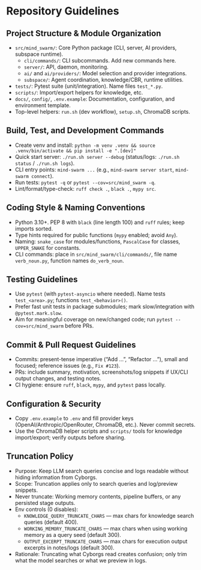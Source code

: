 # Repository Guidelines

## Project Structure & Module Organization
- `src/mind_swarm/`: Core Python package (CLI, server, AI providers, subspace runtime).
  - `cli/commands/`: CLI subcommands. Add new commands here.
  - `server/`: API, daemon, monitoring.
  - `ai/` and `ai/providers/`: Model selection and provider integrations.
  - `subspace/`: Agent coordination, knowledge/CBR, runtime utilities.
- `tests/`: Pytest suite (unit/integration). Name files `test_*.py`.
- `scripts/`: Import/export helpers for knowledge, etc.
- `docs/`, `config/`, `.env.example`: Documentation, configuration, and environment template.
- Top-level helpers: `run.sh` (dev workflow), `setup.sh`, ChromaDB scripts.

## Build, Test, and Development Commands
- Create venv and install: `python -m venv .venv && source .venv/bin/activate && pip install -e ".[dev]"`
- Quick start server: `./run.sh server --debug` (status/logs: `./run.sh status` / `./run.sh logs`).
- CLI entry points: `mind-swarm ...` (e.g., `mind-swarm server start`, `mind-swarm connect`).
- Run tests: `pytest -q` or `pytest --cov=src/mind_swarm -q`.
- Lint/format/type-check: `ruff check .`, `black .`, `mypy src`.

## Coding Style & Naming Conventions
- Python 3.10+. PEP 8 with `black` (line length 100) and `ruff` rules; keep imports sorted.
- Type hints required for public functions (`mypy` enabled; avoid `Any`).
- Naming: `snake_case` for modules/functions, `PascalCase` for classes, `UPPER_SNAKE` for constants.
- CLI commands: place in `src/mind_swarm/cli/commands/`, file name `verb_noun.py`, function names `do_verb_noun`.

## Testing Guidelines
- Use `pytest` (with `pytest-asyncio` where needed). Name tests `test_<area>.py`; functions `test_<behavior>()`.
- Prefer fast unit tests in package submodules; mark slow/integration with `@pytest.mark.slow`.
- Aim for meaningful coverage on new/changed code; run `pytest --cov=src/mind_swarm` before PRs.

## Commit & Pull Request Guidelines
- Commits: present-tense imperative (“Add …”, “Refactor …”), small and focused; reference issues (e.g., `Fix #123`).
- PRs: include summary, motivation, screenshots/log snippets if UX/CLI output changes, and testing notes.
- CI hygiene: ensure `ruff`, `black`, `mypy`, and `pytest` pass locally.

## Configuration & Security
- Copy `.env.example` to `.env` and fill provider keys (OpenAI/Anthropic/OpenRouter, ChromaDB, etc.). Never commit secrets.
- Use the ChromaDB helper scripts and `scripts/` tools for knowledge import/export; verify outputs before sharing.

## Truncation Policy
- Purpose: Keep LLM search queries concise and logs readable without hiding information from Cyborgs.
- Scope: Truncation applies only to search queries and log/preview snippets.
- Never truncate: Working memory contents, pipeline buffers, or any persisted stage outputs.
- Env controls (0 disables):
  - `KNOWLEDGE_QUERY_TRUNCATE_CHARS` — max chars for knowledge search queries (default 400).
  - `WORKING_MEMORY_TRUNCATE_CHARS` — max chars when using working memory as a query seed (default 300).
  - `OUTPUT_EXCERPT_TRUNCATE_CHARS` — max chars for execution output excerpts in notes/logs (default 300).
- Rationale: Truncating what Cyborgs read creates confusion; only trim what the model searches or what we preview in logs.
